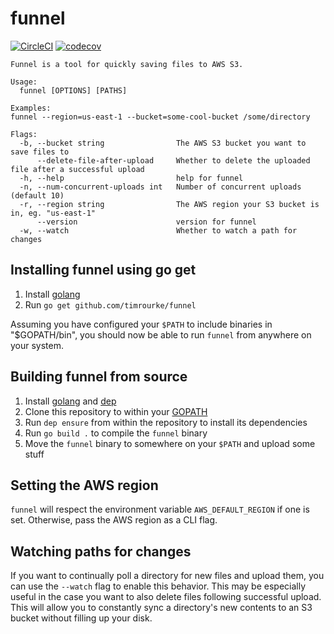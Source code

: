 # funnel

[![CircleCI](https://circleci.com/gh/timrourke/funnel.svg?style=svg)](https://circleci.com/gh/timrourke/funnel) [![codecov](https://codecov.io/gh/timrourke/funnel/branch/master/graph/badge.svg)](https://codecov.io/gh/timrourke/funnel)

```
Funnel is a tool for quickly saving files to AWS S3.

Usage:
  funnel [OPTIONS] [PATHS]

Examples:
funnel --region=us-east-1 --bucket=some-cool-bucket /some/directory

Flags:
  -b, --bucket string                The AWS S3 bucket you want to save files to
      --delete-file-after-upload     Whether to delete the uploaded file after a successful upload
  -h, --help                         help for funnel
  -n, --num-concurrent-uploads int   Number of concurrent uploads (default 10)
  -r, --region string                The AWS region your S3 bucket is in, eg. "us-east-1"
      --version                      version for funnel
  -w, --watch                        Whether to watch a path for changes
```

## Installing funnel using go get

1. Install [golang](https://golang.org/)
2. Run `go get github.com/timrourke/funnel`

Assuming you have configured your `$PATH` to include binaries in "$GOPATH/bin",
you should now be able to run `funnel` from anywhere on your system.

## Building funnel from source

1. Install [golang](https://golang.org/) and [dep](https://golang.github.io/dep/)
2. Clone this repository to within your [GOPATH](https://github.com/golang/go/wiki/GOPATH)
3. Run `dep ensure` from within the repository to install its dependencies
4. Run `go build .` to compile the `funnel` binary
5. Move the `funnel` binary to somewhere on your `$PATH` and upload some stuff

## Setting the AWS region

`funnel` will respect the environment variable `AWS_DEFAULT_REGION` if one is
set. Otherwise, pass the AWS region as a CLI flag.

## Watching paths for changes

If you want to continually poll a directory for new files and upload them, you
can use the `--watch` flag to enable this behavior. This may be especially
useful in the case you want to also delete files following successful upload.
This will allow you to constantly sync a directory's new contents to an S3
bucket without filling up your disk.
